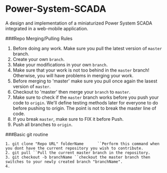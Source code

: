 Power-System-SCADA
==================

A design and implementation of a miniaturized Power System SCADA integrated in a web-mobile application.


###Repo Merging/Pulling Rules


1. Before doing any work. Make sure you pull the latest version of `master` branch.
2. Create your own `branch`.
3. Make your modifications in your own `branch`.
4. Make sure that your work is not too behind in the `master` branch! Otherwise, you will have problems in merging your work.
5. Before merging to 'master' make sure you pull once again the lasest version of `master`.
6. Checkout to 'master' then merge your `branch` to `master`.
7. Make sure to check if the `master` branch works before you push your code to `origin`. We'll define testing methods later for everyone to do before pushing to origin. The point is not to break the master line of code.
8. If you break `master`, make sure to FIX it before Push.
9. Push all branches to `origin`.

###Basic git routine
```
1. git clone "Repo URL" folderName      ``Perform this command when you dont have the current repository you wish to contribute.
2. git pull ``Pull the current master branch in the repository.
3. git checkout -b branchName ``checkout the master branch then switches to your newly created branch "branchName".
4. 
```
